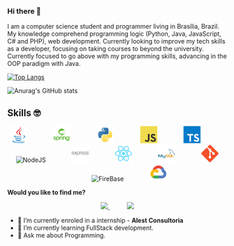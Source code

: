 ### Hi there 👋


I am a computer science student and programmer living in Brasília, Brazil. My knowledge comprehend
programming logic (Python, Java, JavaScript, C# and PHP), web development. Currently
looking to improve my tech skills as a developer, focusing on taking courses to beyond the
university. Currently focused to go above with my programming skills, advancing in the
OOP paradigm with Java.

[![Top Langs](https://github-readme-stats.vercel.app/api/top-langs/?username=Bwendel26&show_icons=true&theme=radical)](https://github.com/anuraghazra/github-readme-stats)

![Anurag's GitHub stats](https://github-readme-stats.vercel.app/api?username=Bwendel26&show_icons=true&theme=radical)

## Skills :nerd_face:
<p align="center">
    <img height="40" src="https://github.com/devicons/devicon/blob/master/icons/java/java-original.svg" alt="Java">
    &nbsp;&nbsp;&nbsp;&nbsp;&nbsp;&nbsp;&nbsp;&nbsp;&nbsp;&nbsp;&nbsp;&nbsp;&nbsp;
    <img height="40" src="https://github.com/devicons/devicon/blob/master/icons/spring/spring-original-wordmark.svg" alt="Spring">
    &nbsp;&nbsp;&nbsp;&nbsp;&nbsp;&nbsp;&nbsp;&nbsp;&nbsp;&nbsp;&nbsp;&nbsp;&nbsp;
    <img height="40" src="https://github.com/devicons/devicon/blob/master/icons/python/python-original.svg" alt="Python">
    &nbsp;&nbsp;&nbsp;&nbsp;&nbsp;&nbsp;&nbsp;&nbsp;&nbsp;&nbsp;&nbsp;&nbsp;&nbsp;
    <img height="40" src="https://raw.githubusercontent.com/devicons/devicon/master/icons/javascript/javascript-original.svg" alt="JS">
    &nbsp;&nbsp;&nbsp;&nbsp;&nbsp;&nbsp;&nbsp;&nbsp;&nbsp;&nbsp;&nbsp;&nbsp;&nbsp;
    <img height="40" src="https://github.com/devicons/devicon/blob/master/icons/typescript/typescript-original.svg" alt="TS">
    &nbsp;&nbsp;&nbsp;&nbsp;&nbsp;&nbsp;&nbsp;&nbsp;&nbsp;&nbsp;&nbsp;&nbsp;&nbsp;
    <img height="40" src="https://www.vectorlogo.zone/logos/nodejs/nodejs-ar21.svg" alt="NodeJS" >
    &nbsp;&nbsp;&nbsp;&nbsp;&nbsp;&nbsp;&nbsp;&nbsp;&nbsp;&nbsp;&nbsp;&nbsp;&nbsp;
    <img height="40" src="https://github.com/devicons/devicon/blob/master/icons/express/express-original-wordmark.svg" alt="Express">
    &nbsp;&nbsp;&nbsp;&nbsp;&nbsp;&nbsp;&nbsp;&nbsp;&nbsp;&nbsp;&nbsp;&nbsp;&nbsp;
    <img height="40" src="https://github.com/devicons/devicon/blob/master/icons/react/react-original.svg" alt="React">
    &nbsp;&nbsp;&nbsp;&nbsp;&nbsp;&nbsp;&nbsp;&nbsp;&nbsp;&nbsp;&nbsp;&nbsp;&nbsp;
    <img height="40" src="https://github.com/devicons/devicon/blob/master/icons/mysql/mysql-original-wordmark.svg" alt="MySQL">
     &nbsp;&nbsp;&nbsp;&nbsp;&nbsp;&nbsp;&nbsp;&nbsp;&nbsp;&nbsp;&nbsp;&nbsp;&nbsp;
    <img height="40" src="https://github.com/devicons/devicon/blob/master/icons/git/git-original.svg" alt="Git">
    &nbsp;&nbsp;&nbsp;&nbsp;&nbsp;&nbsp;&nbsp;&nbsp;&nbsp;&nbsp;&nbsp;&nbsp;&nbsp;
    <img height="40" src="https://www.vectorlogo.zone/logos/firebase/firebase-ar21.svg" alt="FireBase">
    &nbsp;&nbsp;&nbsp;&nbsp;&nbsp;&nbsp;&nbsp;&nbsp;&nbsp;&nbsp;&nbsp;&nbsp;&nbsp;
    <img height="40" src="https://github.com/devicons/devicon/blob/master/icons/googlecloud/googlecloud-original.svg" alt="GCloud">
</p>

**Would you like to find me?**

<p align="center">
    <a href="mailto:bwendel26999@gmail.com">
        <img src="https://img.shields.io/badge/gmail-D14836?&style=for-the-badge&logo=gmail&logoColor=white&link=mailto:bwendel26999@gmail.com">
    </a>
    &nbsp;&nbsp;&nbsp;&nbsp;&nbsp;&nbsp;&nbsp;&nbsp;&nbsp;
    <a href="https://www.linkedin.com/in/bruno-fernandes-457067178/">
        <img src="https://img.shields.io/badge/linkedin-%230077B5.svg?&style=for-the-badge&logo=linkedin&logoColor=white&link=mailto:https://www.linkedin.com/in/bruno-fernandes-457067178/">
    </a>
</p>

<!--**Bwendel26** is a ✨ _special_ ✨ repository because its `README.md` (this file) appears on your GitHub profile.-->

- 🔭 I’m currently enroled in a internship - **Alest Consultoria**
- 🌱 I’m currently learning FullStack development.
- 💬 Ask me about Programming.
